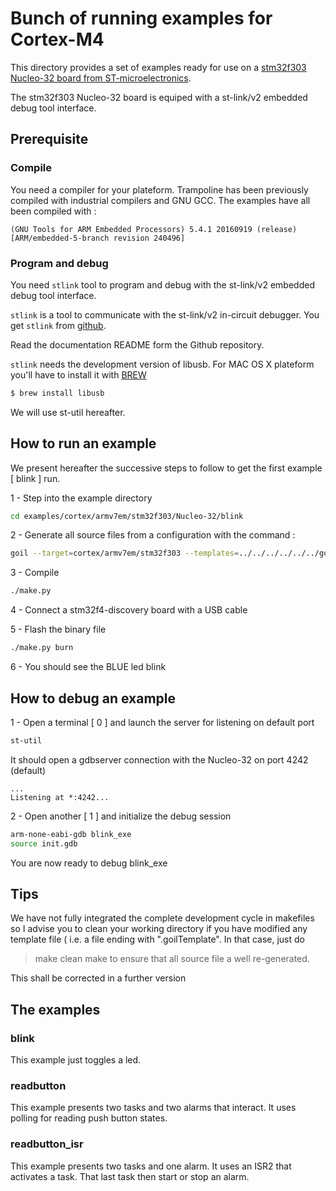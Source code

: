 # Bunch of running examples for Cortex-M4

This directory provides a set of examples ready for use on a 
[stm32f303 Nucleo-32 board from ST-microelectronics](https://os.mbed.com/platforms/ST-Nucleo-F303K8/).

The stm32f303 Nucleo-32 board is equiped with a st-link/v2 embedded debug tool interface.

## Prerequisite

### Compile

You need a compiler for your plateform.
Trampoline has been previously compiled with industrial compilers and GNU GCC.
The examples have all been compiled with :

```
(GNU Tools for ARM Embedded Processors) 5.4.1 20160919 (release) [ARM/embedded-5-branch revision 240496]
```

### Program and debug
 
You need `stlink` tool to program and debug with the st-link/v2 embedded debug tool interface.

`stlink` is a tool to communicate with the st-link/v2 in-circuit debugger.
You get `stlink` from [github](https://github.com/texane/stlink).

Read the documentation README form the Github repository.

`stlink` needs the development version of libusb.
For MAC OS X plateform you'll have to install it with [BREW](http://brew.sh)

```sh
$ brew install libusb
```

We will use st-util hereafter.

## How to run an example

We present hereafter the successive steps to follow to get the first example [ blink ] run.

1 - Step into the example directory

```sh
cd examples/cortex/armv7em/stm32f303/Nucleo-32/blink 
```

2 - Generate all source files from a configuration with the command :

```sh
goil --target=cortex/armv7em/stm32f303 --templates=../../../../../../goil/templates/ blink.oil
```

3 - Compile

```sh
./make.py
```

4 - Connect a stm32f4-discovery board with a USB cable

5 - Flash the binary file

```sh
./make.py burn 
```

6 - You should see the BLUE led blink 

## How to debug an example

1 - Open a terminal [ 0 ] and launch the server for listening on default port 

```sh
st-util
```
It should open a gdbserver connection with the Nucleo-32 on port 4242 (default)

```
...
Listening at *:4242...
```

2 - Open another [ 1 ] and initialize the debug session

```sh
arm-none-eabi-gdb blink_exe
source init.gdb
```

You are now ready to debug blink_exe

## Tips

We have not fully integrated the complete development cycle in makefiles so I advise you to clean your working directory 
if you have modified any template file ( i.e. a file ending with ".goilTemplate".
In that case, just do
> make clean
> make
to ensure that all source file a well re-generated.

This shall be corrected in a further version

## The examples

### blink

This example just toggles a led.

### readbutton

This example presents two tasks and two alarms that interact.
It uses polling for reading push button states.

### readbutton_isr

This example presents two tasks and one alarm.
It uses an ISR2 that activates a task. That last task then start or stop an alarm.
